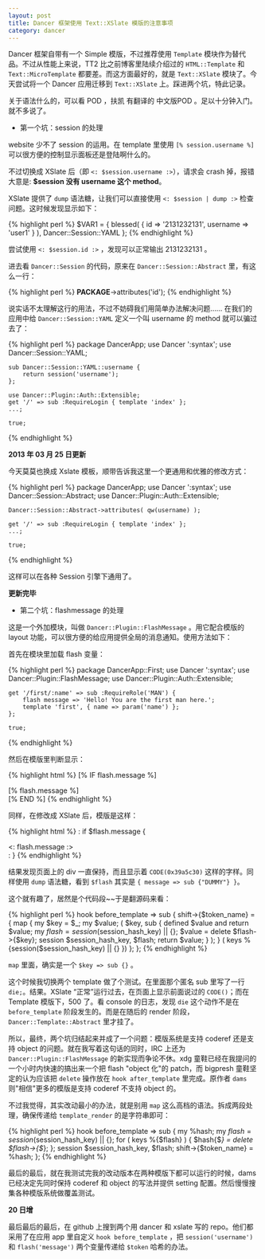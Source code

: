 ```yaml
---
layout: post
title: Dancer 框架使用 Text::XSlate 模版的注意事项
category: dancer
---
```

Dancer 框架自带有一个 Simple 模版，不过推荐使用 `Template` 模块作为替代品。不过从性能上来说，TT2 比之前博客里陆续介绍过的 `HTML::Template` 和 `Text::MicroTemplate` 都要差。而这方面最好的，就是 `Text::XSlate` 模块了。今天尝试将一个 Dancer 应用迁移到 `Text::XSlate` 上。踩进两个坑，特此记录。

关于语法什么的，可以看 POD ，扶凯 有翻译的 中文版POD 。足以十分钟入门。就不多说了。

* 第一个坑：session 的处理

website 少不了 session 的运用。在 template 里使用 `[% session.username %]` 可以很方便的控制显示面板还是登陆啊什么的。

不过切换成 XSlate 后（即 `<: $session.username :>`），请求会 crash 掉，报错大意是: __$session 没有 username 这个 method__。

XSlate 提供了 `dump` 语法糖，让我们可以直接使用 `<: $session | dump :>` 检查问题。这时候发现显示如下：

{% highlight perl %}
    $VAR1 = { blessed( { id => '2131232131', username => 'user1' } ), Dancer::Session::YAML };
{% endhighlight %}

尝试使用 `<: $session.id :>` ，发现可以正常输出 2131232131 。

进去看 `Dancer::Session` 的代码，原来在 `Dancer::Session::Abstract` 里，有这么一行：

{% highlight perl %}
    __PACKAGE__->attributes('id');
{% endhighlight %}

说实话不太理解这行的用法，不过不妨碍我们用简单办法解决问题…… 在我们的应用中给 `Dancer::Session::YAML` 定义一个叫 username 的 method 就可以骗过去了：

{% highlight perl %}
    package DancerApp;
    use Dancer ':syntax';
    use Dancer::Session::YAML;
    
    sub Dancer::Session::YAML::username {
        return session('username');
    };
    
    use Dancer::Plugin::Auth::Extensible;
    get '/' => sub :RequireLogin { template 'index' };
    ...;
    
    true;
{% endhighlight %}

__2013 年 03 月 25 日更新__

今天莫莫也换成 Xslate 模板，顺带告诉我这里一个更通用和优雅的修改方式：

{% highlight perl %}
    package DancerApp;
    use Dancer ':syntax';
    use Dancer::Session::Abstract;
    use Dancer::Plugin::Auth::Extensible;

    Dancer::Session::Abstract->attributes( qw(username) );

    get '/' => sub :RequireLogin { template 'index' };
    ...;
    
    true;
{% endhighlight %}

这样可以在各种 Session 引擎下通用了。

__更新完毕__

* 第二个坑：flashmessage 的处理

这是一个外加模块，叫做 `Dancer::Plugin::FlashMessage` 。用它配合模版的 layout 功能，可以很方便的给应用提供全局的消息通知。使用方法如下：

首先在模块里加载 flash 变量：

{% highlight perl %}
    package DancerApp::First;
    use Dancer ':syntax';
    use Dancer::Plugin::FlashMessage;
    use Dancer::Plugin::Auth::Extensible;
    
    get '/first/:name' => sub :RequireRole('MAN') {
        flash message => 'Hello! You are the first man here.';
        template 'first', { name => param('name') };
    };
    
    true;
{% endhighlight %}

然后在模版里判断显示：

{% highlight html %}
    [% IF flash.message %]
      <div class="alert alert-success">
        [% flash.message %]
      </div>
    [% END %]
{% endhighlight %}

同样，在修改成 XSlate 后，模版是这样：

{% highlight html %}
    : if $flash.message {
      <div class="alert alert-success">
        <: flash.message :>
      </div>
    : }
{% endhighlight %}

结果发现页面上的 div 一直保持，而且显示着 `CODE(0x39a5c30)` 这样的字样。同样使用 `dump` 语法糖，看到 `$flash` 其实是 `{ message => sub {"DUMMY"} }`。

这个就有趣了，居然是个代码段~~于是翻源码来看：

{% highlight perl %}
    hook before_template => sub {
        shift->{$token_name} = {
            map { my $key = $_; my $value;
                ( $key, sub { defined $value and return $value;
                    my $flash = session($session_hash_key) || {};
                    $value = delete $flash->{$key};
                    session $session_hash_key, $flash;
                    return $value;
                } );
            } ( keys %{session($session_hash_key) || {} })
        };
    };
{% endhighlight %}

`map` 里面，确实是一个 `$key => sub {}` 。

这个时候我切换两个 template 做了个测试。在里面那个匿名 sub 里写了一行 `die;`。结果。XSlate “正常”运行过去，在页面上显示前面说过的 `CODE()`；而在 Template 模版下，500 了。看 console 的日志，发现 `die` 这个动作不是在 `before_template` 阶段发生的。而是在随后的 render 阶段，`Dancer::Template::Abstract` 里才挂了。

所以，最终，两个坑归结起来并成了一个问题：模版系统是支持 coderef 还是支持 object 的问题。就在我写着这句话的同时，IRC 上还为 `Dancer::Plugin::FlashMessage` 的新实现而争论不休。xdg 童鞋已经在我提问的一个小时内快速的搞出来一个把 flash "object 化"的 patch，而 bigpresh 童鞋坚定的认为应该把 `delete` 操作放在 `hook after_template` 里完成。原作者 `dams` 则"相信"更多的模版是支持 coderef 不支持 object 的。

不过我觉得，其实改动最小的办法，就是别用 `map` 这么高档的语法。拆成两段处理，确保传递给 `template_render` 的是字符串即可：

{% highlight perl %}
    hook before_template => sub {
        my %hash;
        my $flash = session($session_hash_key) || {};
        for ( keys %{$flash} ) {
            $hash{$_} = delete $flash->{$_};
        };
        session $session_hash_key, $flash;
        shift->{$token_name} = \%hash;
    };
{% endhighlight %}

最后的最后，就在我测试完我的改动版本在两种模版下都可以运行的时候，dams 已经决定先同时保持 coderef 和 object 的写法并提供 setting 配置。然后慢慢搜集各种模版系统做覆盖测试。

__20 日增__

最后最后的最后，在 github 上搜到两个用 dancer 和 xslate 写的 repo。他们都采用了在应用 app 里自定义 `hook before_template` ，把 `session('username')` 和 `flash('message')` 两个变量传递给 `$token` 哈希的办法。
